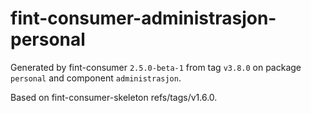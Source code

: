 # fint-consumer-administrasjon-personal

Generated by fint-consumer `2.5.0-beta-1` from tag `v3.8.0` on package `personal` and component `administrasjon`.

Based on fint-consumer-skeleton refs/tags/v1.6.0.
